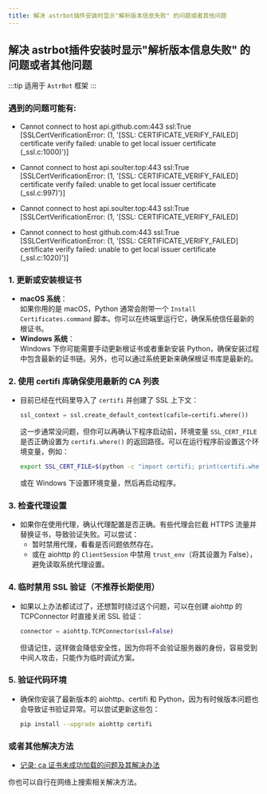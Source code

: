 ```yaml
---
title: 解决 astrbot插件安装时显示"解析版本信息失败" 的问题或者其他问题
---
```



## 解决 astrbot插件安装时显示"解析版本信息失败" 的问题或者其他问题

:::tip
适用于 `AstrBot` 框架
:::

### 遇到的问题可能有:

- Cannot connect to host api.github.com:443 ssl:True [SSLCertVerificationError: (1, '[SSL: CERTIFICATE_VERIFY_FAILED] certificate verify failed: unable to get local issuer certificate (_ssl.c:1000)')]

- Cannot connect to host api.soulter.top:443 ssl:True [SSLCertVerificationError: (1, '[SSL: CERTIFICATE_VERIFY_FAILED] certificate verify failed: unable to get local issuer certificate (_ssl.c:997)')]

- Cannot connect to host api.soulter.top:443 ssl:True [SSLCertVerificationError: (1, '[SSL: CERTIFICATE_VERIFY_FAILED]

- Cannot connect to host github.com:443 ssl:True [SSLCertVerificationError: (1, '[SSL: CERTIFICATE_VERIFY_FAILED] certificate verify failed: unable to get local issuer certificate (_ssl.c:1020)')]


### 1. 更新或安装根证书  
- **macOS 系统**：  
  如果你用的是 macOS，Python 通常会附带一个 `Install Certificates.command` 脚本。你可以在终端里运行它，确保系统信任最新的根证书。  
- **Windows 系统**：  
  Windows 下你可能需要手动更新根证书或者重新安装 Python，确保安装过程中包含最新的证书链。另外，也可以通过系统更新来确保根证书库是最新的。

### 2. 使用 certifi 库确保使用最新的 CA 列表  
- 目前已经在代码里导入了 `certifi` 并创建了 SSL 上下文：  
  ```python
  ssl_context = ssl.create_default_context(cafile=certifi.where())
  ```  
  这一步通常没问题，但你可以再确认下程序启动前，环境变量 `SSL_CERT_FILE` 是否正确设置为 `certifi.where()` 的返回路径。可以在运行程序前设置这个环境变量，例如：  
  ```bash
  export SSL_CERT_FILE=$(python -c "import certifi; print(certifi.where())")
  ```  
  或在 Windows 下设置环境变量，然后再启动程序。

### 3. 检查代理设置  
- 如果你在使用代理，确认代理配置是否正确。有些代理会拦截 HTTPS 流量并替换证书，导致验证失败。可以尝试：  
  - 暂时禁用代理，看看是否问题依然存在。  
  - 或在 aiohttp 的 `ClientSession` 中禁用 `trust_env`（将其设置为 False），避免读取系统代理设置。

### 4. 临时禁用 SSL 验证（不推荐长期使用）  
- 如果以上办法都试过了，还想暂时绕过这个问题，可以在创建 aiohttp 的 TCPConnector 时直接关闭 SSL 验证：  
  ```python
  connector = aiohttp.TCPConnector(ssl=False)
  ```  
  但请记住，这样做会降低安全性，因为你将不会验证服务器的身份，容易受到中间人攻击，只能作为临时调试方案。

### 5. 验证代码环境  
- 确保你安装了最新版本的 aiohttp、certifi 和 Python，因为有时候版本问题也会导致证书验证异常。可以尝试更新这些包：
  ```bash
  pip install --upgrade aiohttp certifi
  ```

### 或者其他解决方法

- [记录: ca 证书未成功加载的问题及其解决办法](https://docs.wenturc.com/tech/17.html)

你也可以自行在网络上搜索相关解决方法。
